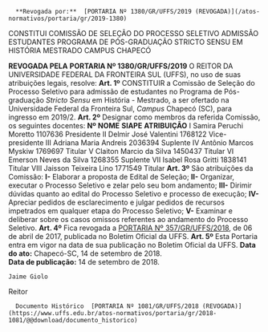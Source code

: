      **Revogada por:**  [PORTARIA Nº 1380/GR/UFFS/2019 (REVOGADA)](/atos-normativos/portaria/gr/2019-1380) 

   CONSTITUI COMISSÃO DE SELEÇÃO DO PROCESSO SELETIVO ADMISSÃO ESTUDANTES PROGRAMA DE PÓS-GRADUAÇÃO STRICTO SENSU EM HISTÓRIA MESTRADO CAMPUS CHAPECÓ  

 **REVOGADA PELA**  **PORTARIA Nº 1380/GR/UFFS/2019**   O REITOR DA UNIVERSIDADE FEDERAL DA FRONTEIRA SUL (UFFS), no uso de suas atribuições legais, resolve: **Art. 1º**  CONSTITUIR a Comissão de Seleção do Processo Seletivo para admissão de estudantes no Programa de Pós-graduação *Stricto Sensu*  em História - Mestrado, a ser ofertado na Universidade Federal da Fronteira Sul, *Campus*  Chapecó (SC), para ingresso em 2019/2. **Art. 2º**  Designar como membros da referida Comissão, os seguintes docentes:      **Nº**    **NOME**    **SIAPE**    **ATRIBUIÇÃO**      I   Samira Peruchi Moretto   1107636   Presidente     II   Delmir José Valentini   1768122   Vice-presidente     III   Adriana Maria Andreis   2036394   Suplente     IV   Antônio Marcos Myskiw   1769697   Titular     V   Claiton Marcio da Silva   1450437   Titular     VI   Emerson Neves da Silva   1268355   Suplente     VII   Isabel Rosa Gritti   1838141   Titular     VIII   Jaisson Teixeira Lino   1771549   Titular         **Art. 3º**  São atribuições da Comissão: **I-**  Elaborar a proposta de Edital de Seleção; **II-**  Organizar, executar o Processo Seletivo e zelar pelo seu bom andamento; **III-**  Dirimir dúvidas quanto ao edital do Processo Seletivo e processo de execução; **IV-**  Apreciar pedidos de esclarecimento e julgar pedidos de recursos impetrados em qualquer etapa do Processo Seletivo; **V-**  Examinar e deliberar sobre os casos omissos referentes ao andamento do Processo Seletivo. **Art. 4º**  Fica revogada a [PORTARIA Nº 357/GR/UFFS/2018](https://www.uffs.edu.br/atos-normativos/portaria/gr/2018-0357), de 06 de abril de 2017, publicada no Boletim Oficial da UFFS. **Art. 5º**  Esta Portaria entra em vigor na data de sua publicação no Boletim Oficial da UFFS.        **Data do ato:** Chapecó-SC, 14 de setembro de 2018.   
 **Data de publicação:**  14 de setembro de 2018. 

    Jaime Giolo   
 Reitor 

      Documento Histórico  [PORTARIA Nº 1081/GR/UFFS/2018 (REVOGADA)](https://www.uffs.edu.br/atos-normativos/portaria/gr/2018-1081/@@download/documento_historico)     
      